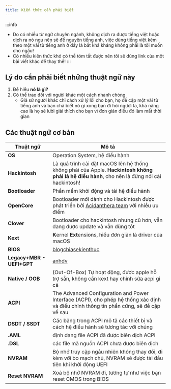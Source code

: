 ```yaml
---
title: Kiến thức cần phải biết
---
```


:::info

+ Do có nhiều từ ngữ chuyên ngành, không dịch ra được tiếng việt hoặc dịch ra nó ngu nên sẽ để nguyên tiếng anh, việc dùng tiếng việt kèm theo một vài từ tiếng anh ở đây là bất khả kháng không phải là tôi muốn cho ngầu!
+ Có nhiều kiên thức khó có thể tóm tắt được nên tôi sẽ dùng link của một bài viết khác để thay thế!
:::

## Lý do cần phải biết những thuật ngữ này

1. Để hiểu **nó là gì?**
2. Có thể trao đổi với người khác một cách nhanh chóng
    + Giả sử người khác chỉ cách xử lý lỗi cho bạn, họ đề cập một vài từ tiếng anh và bạn chả biết nó gì xong bạn đi hỏi người ta, khả năng cao là họ sẽ lười giải thích cho bạn vì đơn giản điều đó làm mất thời gian

## Các thuật ngữ cơ bản

| Thuật ngữ                 | Mô tả                                                                                                                                        |
| ------------------------- | -------------------------------------------------------------------------------------------------------------------------------------------- |
| **OS**                    | Operation System, hệ điều hành                                                                                                               |
| **Hackintosh**            | Là quá trình cài đặt macOS lên hệ thống không phải của Apple. **Hackintosh không phải là hệ điều hành**, cho nên là đừng nói cài hackintosh! |
| **Bootloader**            | Phần mềm khởi động và tải hệ điều hành                                                                                                       |
| **OpenCore**              | Bootloader mới dành cho Hackintosh được phát triển bởi [Acidanthera team](https://github.com/acidanthera) với nhiều ưu điểm                  |
| **Clover**                | Bootloader cho hackintosh nhưng cũ hơn, vẫn đang được update và vẫn dùng tốt                                                                 |
| **Kext**                  | **K**ernel **Ext**ensions, hiểu đơn giản là driver của macOS                                                                                 |
| **BIOS**                  | [blogchiasekienthuc](https://blogchiasekienthuc.com/thu-thuat-may-tinh/bios-la-gi-cach-truy-cap-vao-bios-cua-may-hp-sony.html)               |
| **Legacy+MBR - UEFI+GPT** | [anhdv](https://anh-dv.com/thu-thuat-hay/so-sanh-mbr-voi-gpt-va-legacy-voi-uefi)                                                             |
| **Native / OOB**          | (Out-Of-Box) Tự hoạt động, được apple hỗ trợ sẵn, không cần kext hay chỉnh sửa acpi gì cả                                                    |
| **ACPI**                  | The Advanced Configuration and Power Interface (ACPI), cho phép hệ thống xác định và điều chỉnh thông tin phần cứng, sẽ đề cập về sau        |
| **DSDT / SSDT**           | Các bảng trong ACPI mô tả các thiết bị và cách hệ điều hành sẽ tương tác với chúng                                                           |
| **.AML**                  | định dạng file ACPI đã được biên dịch ACPI                                                                                                  |
| **.DSL**                  | các file mã nguồn ACPI chưa được biên dịch                                                                                                   |
| **NVRAM**                 | Bộ nhớ truy cập ngẫu nhiên không thay đổi, đi kèm với bo mạch chủ, NVRAM sẽ được tải đầu tiên khi khởi động UEFI                             |
| **Reset NVRAM**           | Xoá bộ nhớ NVRAM đi, tương tự như việc bạn reset CMOS trong BIOS                                                                             |
